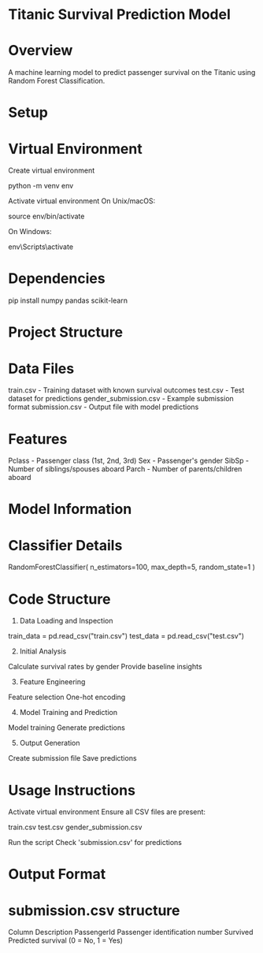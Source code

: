 # Titanic Survival Prediction Model
# Overview
A machine learning model to predict passenger survival on the Titanic using Random Forest Classification.
# Setup
# Virtual Environment

Create virtual environment

python -m venv env

Activate virtual environment
On Unix/macOS:

source env/bin/activate

On Windows:

env\Scripts\activate

# Dependencies
pip install numpy pandas scikit-learn

# Project Structure
# Data Files

train.csv - Training dataset with known survival outcomes
test.csv - Test dataset for predictions
gender_submission.csv - Example submission format
submission.csv - Output file with model predictions

# Features

Pclass - Passenger class (1st, 2nd, 3rd)
Sex - Passenger's gender
SibSp - Number of siblings/spouses aboard
Parch - Number of parents/children aboard

# Model Information
# Classifier Details

RandomForestClassifier(
    n_estimators=100,
    max_depth=5,
    random_state=1
)

# Code Structure
1. Data Loading and Inspection

train_data = pd.read_csv("train.csv")
test_data = pd.read_csv("test.csv")

2. Initial Analysis

Calculate survival rates by gender
Provide baseline insights

3. Feature Engineering

Feature selection
One-hot encoding

4. Model Training and Prediction

Model training
Generate predictions

5. Output Generation

Create submission file
Save predictions

# Usage Instructions

Activate virtual environment
Ensure all CSV files are present:

train.csv
test.csv
gender_submission.csv


Run the script
Check 'submission.csv' for predictions

# Output Format
# submission.csv structure

Column         Description
PassengerId    Passenger identification number
Survived       Predicted survival (0 = No, 1 = Yes)
